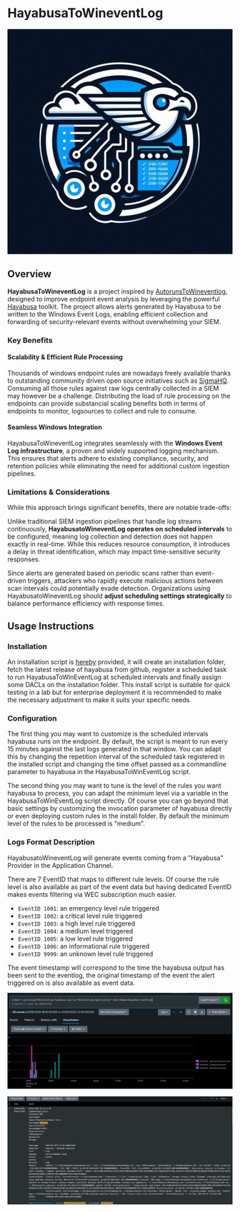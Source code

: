
# HayabusaToWineventLog

![](./img/logo.png)

## Overview

**HayabusaToWineventLog** is a project inspired by [AutorunsToWineventlog](https://github.com/palantir/windows-event-forwarding/tree/master/AutorunsToWinEventLog), designed to improve endpoint event analysis by leveraging the powerful [Hayabusa](https://github.com/Yamato-Security/hayabusa) toolkit. The project allows alerts generated by Hayabusa to be written to the Windows Event Logs, enabling efficient collection and forwarding of security-relevant events without overwhelming your SIEM.

### Key Benefits

#### **Scalability & Efficient Rule Processing**

Thousands of windows endpoint rules are nowadays freely available thanks to outstanding community driven open source initiatives such as [SigmaHQ](https://github.com/SigmaHQ/sigma). Consuming all those rules against raw logs centrally collected in a SIEM may however be a challenge. Distributing the load of rule processing on the endpoints can provide substancial scaling benefits both in terms of endpoints to monitor, logsources to collect and rule to consume.

#### **Seamless Windows Integration**
HayabusaToWineventLog integrates seamlessly with the **Windows Event Log infrastructure**, a proven and widely supported logging mechanism. This ensures that alerts adhere to existing compliance, security, and retention policies while eliminating the need for additional custom ingestion pipelines.

### Limitations & Considerations

While this approach brings significant benefits, there are notable trade-offs:

Unlike traditional SIEM ingestion pipelines that handle log streams continuously, **HayabusatoWineventLog operates on scheduled intervals** to be configured, meaning log collection and detection does not happen exactly in real-time. While this reduces resource consumption, it introduces a delay in threat identification, which may impact time-sensitive security responses.

Since alerts are generated based on periodic scans rather than event-driven triggers, attackers who rapidly execute malicious actions between scan intervals could potentially evade detection. Organizations using HayabusatoWineventLog should **adjust scheduling settings strategically** to balance performance efficiency with response times.

## Usage Instructions

### Installation

An installation script is [hereby](./Install.ps1) provided, it will create an installation folder, fetch the latest release of hayabusa from github, register a scheduled task to run HayabusaToWinEventLog at scheduled intervals and finally assign some DACLs on the installation folder. This install script is suitable for quick testing in a lab but for enterprise deployment it is recommended to make the necessary adjustment to make it suits your specific needs.

### Configuration

The first thing you may want to customize is the scheduled intervals hayabusa runs on the endpoint. By default, the script is meant to run every 15 minutes against the last logs generated in that window. You can adapt this by changing the repetition interval of the scheduled task registered in the installed script and changing the time offset passed as a commandline parameter to hayabusa in the HayabusaToWinEventLog script.

The second thing you may want to tune is the level of the rules you want hayabusa to process, you can adapt the minimum level via a variable in the HayabusaToWinEventLog script directly. Of course you can go beyond that basic settings by customizing the invocation parameter of hayabusa directly or even deploying custom rules in the install folder. By default the minimum level of the rules to be processed is "medium".

### Logs Format Description

HayabusatoWineventLog will generate events coming from a "Hayabusa" Provider in the Application Channel.

There are 7 EventID that maps to different rule levels. Of course the rule level is also available as part of the event data but having dedicated EventID makes events filtering via WEC subscription much easier.

- `EventID 1001`: an emergency level rule triggered 
- `EventID 1002`: a critical level rule triggered 
- `EventID 1003`: a high level rule triggered 
- `EventID 1004`: a medium level triggered 
- `EventID 1005`: a low level rule triggered 
- `EventID 1006`: an informational rule triggered 
- `EventID 9999`: an unknown level rule triggered

The event timestamp will correspond to the time the hayabusa output has been sent to the eventlog, the original timestamp of the event the alert triggered on is also available as event data.


![](./img/HayabusaToWinEventLog-Splunk.png)

![](./img/HayabusaToWinEventLog-Sample.png)
